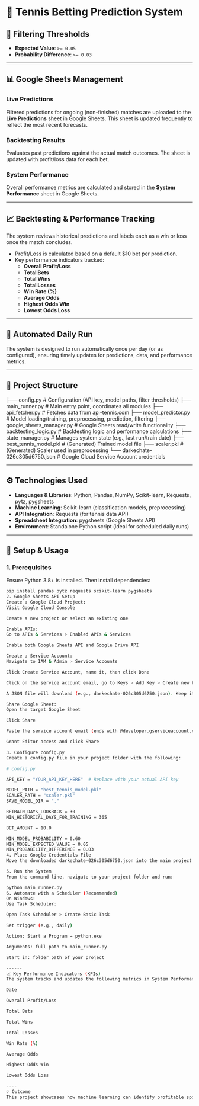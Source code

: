# 🎾 Tennis Betting Prediction System

## 📌 Filtering Thresholds

- **Expected Value**: `>= 0.05`
- **Probability Difference**: `>= 0.03`

---

## 📊 Google Sheets Management

### **Live Predictions**
Filtered predictions for ongoing (non-finished) matches are uploaded to the **Live Predictions** sheet in Google Sheets. This sheet is updated frequently to reflect the most recent forecasts.

### **Backtesting Results**
Evaluates past predictions against the actual match outcomes. The sheet is updated with profit/loss data for each bet.

### **System Performance**
Overall performance metrics are calculated and stored in the **System Performance** sheet in Google Sheets.

---

## 📈 Backtesting & Performance Tracking

The system reviews historical predictions and labels each as a win or loss once the match concludes.

- Profit/Loss is calculated based on a default $10 bet per prediction.
- Key performance indicators tracked:
  - **Overall Profit/Loss**
  - **Total Bets**
  - **Total Wins**
  - **Total Losses**
  - **Win Rate (%)**
  - **Average Odds**
  - **Highest Odds Win**
  - **Lowest Odds Loss**

---

## 🔄 Automated Daily Run

The system is designed to run automatically once per day (or as configured), ensuring timely updates for predictions, data, and performance metrics.

---

## 📂 Project Structure

├── config.py # Configuration (API key, model paths, filter thresholds)
├── main_runner.py # Main entry point, coordinates all modules
├── api_fetcher.py # Fetches data from api-tennis.com
├── model_predictor.py # Model loading/training, preprocessing, prediction, filtering
├── google_sheets_manager.py # Google Sheets read/write functionality
├── backtesting_logic.py # Backtesting logic and performance calculations
├── state_manager.py # Manages system state (e.g., last run/train date)
├── best_tennis_model.pkl # (Generated) Trained model file
├── scaler.pkl # (Generated) Scaler used in preprocessing
└── darkechate-026c305d6750.json # Google Cloud Service Account credentials

---

## ⚙️ Technologies Used

- **Languages & Libraries**: Python, Pandas, NumPy, Scikit-learn, Requests, pytz, pygsheets
- **Machine Learning**: Scikit-learn (classification models, preprocessing)
- **API Integration**: Requests (for tennis data API)
- **Spreadsheet Integration**: pygsheets (Google Sheets API)
- **Environment**: Standalone Python script (ideal for scheduled daily runs)

---

## 🚀 Setup & Usage

### 1. Prerequisites

Ensure Python 3.8+ is installed. Then install dependencies:

```bash
pip install pandas pytz requests scikit-learn pygsheets
2. Google Sheets API Setup
Create a Google Cloud Project:
Visit Google Cloud Console

Create a new project or select an existing one

Enable APIs:
Go to APIs & Services > Enabled APIs & Services

Enable both Google Sheets API and Google Drive API

Create a Service Account:
Navigate to IAM & Admin > Service Accounts

Click Create Service Account, name it, then click Done

Click on the service account email, go to Keys > Add Key > Create new key > JSON

A JSON file will download (e.g., darkechate-026c305d6750.json). Keep it safe.

Share Google Sheet:
Open the target Google Sheet

Click Share

Paste the service account email (ends with @developer.gserviceaccount.com)

Grant Editor access and click Share

3. Configure config.py
Create a config.py file in your project folder with the following:

# config.py

API_KEY = "YOUR_API_KEY_HERE"  # Replace with your actual API key

MODEL_PATH = "best_tennis_model.pkl"
SCALER_PATH = "scaler.pkl"
SAVE_MODEL_DIR = "."

RETRAIN_DAYS_LOOKBACK = 30
MIN_HISTORICAL_DAYS_FOR_TRAINING = 365

BET_AMOUNT = 10.0

MIN_MODEL_PROBABILITY = 0.60
MIN_MODEL_EXPECTED_VALUE = 0.05
MIN_PROBABILITY_DIFFERENCE = 0.03
4. Place Google Credentials File
Move the downloaded darkechate-026c305d6750.json into the main project folder.

5. Run the System
From the command line, navigate to your project folder and run:

python main_runner.py
6. Automate with a Scheduler (Recommended)
On Windows:
Use Task Scheduler:

Open Task Scheduler > Create Basic Task

Set trigger (e.g., daily)

Action: Start a Program → python.exe

Arguments: full path to main_runner.py

Start in: folder path of your project

------
📈 Key Performance Indicators (KPIs)
The system tracks and updates the following metrics in System Performance:

Date

Overall Profit/Loss

Total Bets

Total Wins

Total Losses

Win Rate (%)

Average Odds

Highest Odds Win

Lowest Odds Loss

----
💡 Outcome
This project showcases how machine learning can identify profitable sports betting opportunities in real time using a structured, data-driven approach, with fully automated performance tracking.
